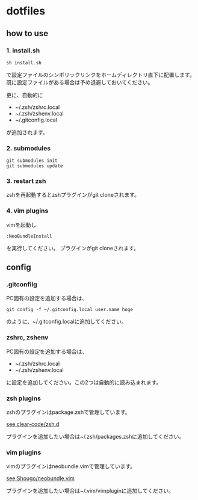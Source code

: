 dotfiles
========

how to use
----------

### 1. install.sh
    sh install.sh
で設定ファイルのシンボリックリンクをホームディレクトリ直下に配置します。
既に設定ファイルがある場合は予め退避しておいてください。

更に、自動的に

* ~/.zsh/zshrc.local
* ~/.zsh/zshenv.local
* ~/.gitconfig.local

が追加されます。

### 2. submodules
    git submodules init
    git submodules update

### 3. restart zsh
zshを再起動するとzshプラグインがgit cloneされます。

### 4. vim plugins
vimを起動し

    :NeoBundleInstall

を実行してください。
プラグインがgit cloneされます。

config
------

### .gitconfiig
PC固有の設定を追加する場合は、

    git config -f ~/.gitconfig.local user.name hoge

のように、~/.gitconfig.localに追加してください。

### zshrc, zshenv
PC固有の設定を追加する場合は、

* ~/.zsh/zshrc.local
* ~/.zsh/zshenv.local

に設定を追加してください。この2つは自動的に読み込まれます。

### zsh plugins
zshのプラグインはpackage.zshで管理しています。

[see clear-code/zsh.d](https://github.com/clear-code/zsh.d)

プラグインを追加したい場合は~/.zsh/packages.zshに追加してください。

### vim plugins
vimのプラグインはneobundle.vimで管理しています。

[see Shougo/neobundle.vim](https://github.com/Shougo/neobundle.vim)

プラグインを追加したい場合は~/.vim/vimpluginに追加してください。
